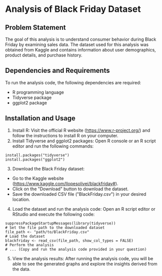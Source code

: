 # Analysis of Black Friday Dataset

## Problem Statement
The goal of this analysis is to understand consumer behavior during Black Friday by examining sales data. The dataset used for this analysis was obtained from Kaggle and contains information about user demographics, product details, and purchase history.

## Dependencies and Requirements
To run the analysis code, the following dependencies are required:
* R programming language
* Tidyverse package
* ggplot2 package

## Installation and Usage
1. Install R: Visit the official R website (https://www.r-project.org/) and follow the instructions to install R on your computer.
2. Install Tidyverse and ggplot2 packages: Open R console or an R script editor and run the following commands:
```
install.packages("tidyverse")
install.packages("ggplot2")
```
3. Download the Black Friday dataset:
* Go to the Kaggle website (https://www.kaggle.com/llopesolivei/blackfriday#).
* Click on the "Download" button to download the dataset.
* Save the downloaded CSV file ("BlackFriday.csv") in your desired location.
4. Load the dataset and run the analysis code: Open an R script editor or RStudio and execute the following code:
```
suppressPackageStartupMessages(library(tidyverse))
# Set the file path to the downloaded dataset
file_path <- "path/to/BlackFriday.csv"
# Load the dataset
blackfriday <- read_csv(file_path, show_col_types = FALSE)
# Perform the analysis
# ... (Copy and run the analysis code provided in your question)
```
5. View the analysis results: After running the analysis code, you will be able to see the generated graphs and explore the insights derived from the data.
